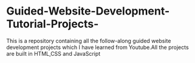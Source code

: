 # Guided-Website-Development-Tutorial-Projects-
This is a repository containing all the follow-along guided website development projects which I have learned from Youtube.All the projects are built in HTML,CSS and JavaScript
